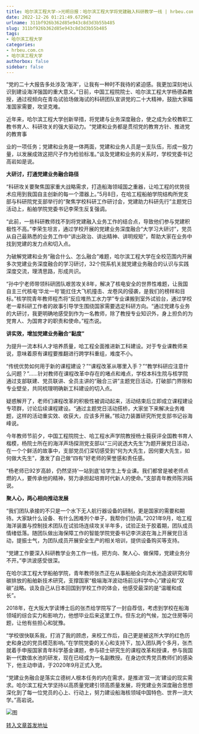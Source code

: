 ```yaml
---
title: 哈尔滨工程大学->光明日报：哈尔滨工程大学将党建融入科研教学一线 | hrbeu.com.cn
date: 2022-12-26 01:21:49.672962
urlname: 311bf926b362d85e943c8d3d3b55b485
slug: 311bf926b362d85e943c8d3d3b55b485
tags: 
- 哈尔滨工程大学
categories:
- hrbeu.com.cn
- 哈尔滨工程大学
authorbox: false
sidebar: false
---
```

“党的二十大报告多处涉及‘海洋’，让我有一种时不我待的紧迫感。我更加深刻地认识到建设海洋强国的重大意义。”日前，中国工程院院士、哈尔滨工程大学杨德森教授，通过视频向在青岛试验场做海试的科研团队宣讲党的二十大精神，鼓励大家瞄准国家需要，攻坚克难。

近年来，哈尔滨工程大学创新举措，将党建与业务深度融合，使之成为全校教职工教书育人、科研攻关的强大驱动力。“党建和业务都是贯彻党的教育方针、推进党的教育事
<!--more-->
业的一项任务；党建和业务是一体两面，党建和业务人员是一支队伍，形成一股力量，以发展成效这把尺子作为检验标准。”谈及党建和业务的关系时，学校党委书记高岩如是说。

**大研讨，打通党建业务融合路径**

“科研攻关要聚焦国家重大战略需求，打造船海领域国之重器，让哈工程的优势技术应用到我国自主创新的每一个潜器上。”5月8日，在哈工程船舶学院结构所党支部与科研院党支部举行的“聚焦学校科研工作研讨会，党建助力科研先行”主题党日活动上，船舶学院党委书记李荣生反复强调。

“此前，一些科研教师找不到将党建融入业务工作的结合点，导致他们参与党建积极性不高。”李荣生坦言，通过学校开展的党建业务深度融合“大学习大研讨”，党员从自己最熟悉的业务工作中“讲出政治、讲出精神、讲明规矩”，帮助大家在业务中找到党建的发力点和切入点。

为破解党建和业务“融合什么、怎么融合”难题，哈尔滨工程大学在全校范围内开展多次党建业务深度融合的学习研讨，32个院系机关就党建业务融合的认识与实践深度交流，理清思路，形成共识。

“孙中宁老师带领科研团队艰苦攻关8年，解决了核电安全的世界性难题，让我国自主三代核电‘华龙一号’能扛住大飞机撞击、龙卷风的侵袭，是我们的榜样和目标。”核学院青年教师程杰将“反应堆热工水力学”专业课搬到室外试验台，通过学校老一辈科研工作者的故事引导学生围绕国家需要选定科研方向。“通过党建与业务的大研讨，我更明确地感受到作为一名教师，除了教授专业知识外，身上担负的为党育人、为国育才的职责和使命。”程杰说。

**讲实效，增加党建业务融合“黏度”**

为提升一流本科人才培养质量，哈工程全面推进新工科建设。对于专业课教师来说，意味着原有课程要推翻进行跨学科重组，难度不小。

“传统优势如何用于新的课程建设？”“课程改革从哪里入手？”“教学科研应注意什么问题？”……针对教师在课程改革中存在的堵点和难点，学校本科生院与核学院通过支部联建、党员联讲、全员主讲的“融合三讲”主题党日活动，打破部门界限和专业壁垒，共同梳理明确新工科建设的切入点。

疑惑解开了，老师们课程改革的积极性被调动起来，活动结束后立即成立课程建设专项群，讨论后续课程建设。“通过主题党日活动搭桥，大家坐下来解决业务难题，这样的活动重实效、收获大，应该多开展。”核动力装置研究所党支部书记谷海峰说。

今年教师节前夕，中国工程院院士、哈工程水声学院教授杨士莪获评全国教书育人楷模，杨院士所在的海洋声场探测党支部以“三问说透大先生”为题开展党日活动，在一个个鲜活的故事中，支部党员们深切感受到“何为大先生，因何要大先生，如何做大先生”，激发了自己做“四有”好老师的荣誉感和责任感。

“杨老师已92岁高龄，仍然坚持‘一站到底’给学生上专业课。我们都曾是被老师点燃的人，要传承他的精神，努力承担起培育时代新人的使命。”支部青年教师陈洪娟说。

**聚人心，两心相向推动发展**

“我们团队承接的不只是一个水下无人航行器设备的研制，更是国家的需要和期待。大家缺什么设备、有什么困难列个单子，我帮你们协调。”2021年9月，哈工程海洋装置与控制技术团队在试验场连续攻关半年多，试验正处于胶着期，团队成员情绪低落。随团队做出海保障工作的智能学院党委书记李洪波在海上开展党日活动，提振士气，为团队成员开展安全生产的相关培训，提供设备购买等支持。

“党建工作要深入科研教学业务工作一线，把方向、聚人心、做保障，党建业务分不开。”李洪波感受很深。

在哈尔滨工程大学船舶学院，青年教师张杰正在从事船舶全向流水池造波研究和零碳排放的船舶新技术研究，支撑国家“极端海洋波动场前沿科学中心”建设和“双碳”战略。谈及自己从日本回国到学校工作的体会，他感受最深的是“温暖和成长”。

2018年，在大阪大学读博士后的张杰给学院写了一封自荐信，考虑到学校在船海领域的综合实力和影响力，他想毕业后来这里工作。但东北的气候，加之住房等问题，让他有些担心和犹豫。

“学校很快联系我，打消了我的顾虑，来校工作后，自己更是被这所大学的红色历史和身边的党员模范影响。”在学院党委的关心和支持下，加入团队两个多月，张杰就着手申报国家青年科学基金课题，参与硕士研究生的课程改革和授课，参与我国新一代数值水池的研发，现在已经成为一名副教授。在身边优秀党员教师们的感染下，他主动申请，于2020年9月正式入党。

“党建业务融合是落实立德树人根本任务的内在需求，是推进‘双一流’建设的现实需求。哈尔滨工程大学坚持以高质量党建引领高质量发展，将党建业务深度融合思想深化到了每一位党员的心上、行动上，努力建设船海核领域中国特色、世界一流大学。”高岩说。

![图](http://gongxue.cn/__local/5/76/FD/59170BCF24430D5BDFBEBB3E32C_39580825_5FF7E.jpeg)

[转入文章首发地址](http://gongxue.cn/info/1141/73890.htm)